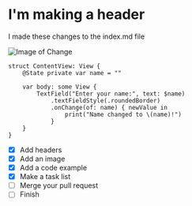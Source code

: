 # I'm making a header
I made these changes to the index.md file

![Image of Change](https://online.up.ac.za/wp-content/uploads/2021/11/UP-Change-Job-1500x630.jpg)

```
struct ContentView: View {
    @State private var name = ""

    var body: some View {
        TextField("Enter your name:", text: $name)
            .textFieldStyle(.roundedBorder)
            .onChange(of: name) { newValue in
                print("Name changed to \(name)!")
            }
    }
}
```



- [x] Add headers
- [x] Add an image
- [x] Add a code example
- [x] Make a task list
- [ ] Merge your pull request
- [ ] Finish
